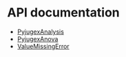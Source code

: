 # API documentation

* [PyjugexAnalysis](/api/pyjugex_analysis)
* [PyjugexAnova](/api/pyjugex_anova)
* [ValueMissingError](/api/value_missing_error)